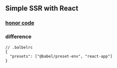 ## Simple SSR with React

### [honor code](https://alligator.io/react/server-side-rendering/)

### difference

```shell
// .balbelrc
{
  "presets": ["@babel/preset-env", "react-app"]
}

```
